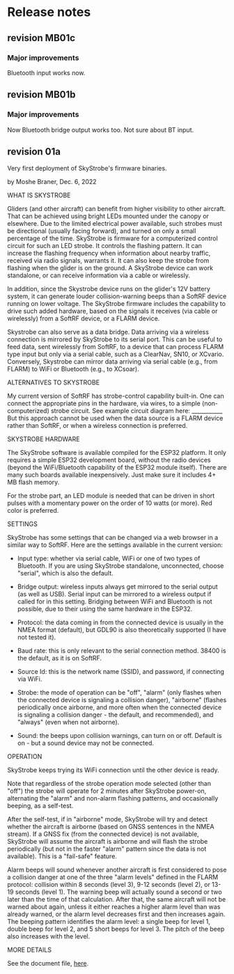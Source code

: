 # Release notes


## revision MB01c

### Major improvements

Bluetooth input works now.


## revision MB01b

### Major improvements

Now Bluetooth bridge output works too.  Not sure about BT input.


## revision 01a

Very first deployment of SkyStrobe's firmware binaries.

by Moshe Braner, Dec. 6, 2022

WHAT IS SKYSTROBE

Gliders (and other aircraft) can benefit from higher visibility to other aircraft.  That can be achieved using bright LEDs mounted under the canopy or elsewhere.  Due to the limited electrical power available, such strobes must be directional (usually facing forward), and turned on only a small percentage of the time.  SkyStrobe is firmware for a computerized control circuit for such an LED strobe.  It controls the flashing pattern.  It can increase the flashing frequency when information about nearby traffic, received via radio signals, warrants it.  It can also keep the strobe from flashing when the glider is on the ground.  A SkyStrobe device can work standalone, or can receive information via a cable or wirelessly.

In addition, since the Skystrobe device runs on the glider's 12V battery system, it can generate louder collision-warning beeps than a SoftRF device running on lower voltage.  The SkyStrobe firmware includes the capability to drive such added hardware, based on the signals it receives (via cable or wirelessly) from a SoftRF device, or a FLARM device.

Skystrobe can also serve as a data bridge.  Data arriving via a wireless connection is mirrored by SkyStrobe to its serial port.  This can be useful to feed data, sent wirelessly from SoftRF, to a device that can process FLARM type input but only via a serial cable, such as a ClearNav, SN10, or XCvario.  Conversely, Skystrobe can mirror data arriving via serial cable (e.g., from FLARM) to WiFi or Bluetooth (e.g., to XCsoar).


ALTERNATIVES TO SKYSTROBE

My current version of SoftRF has strobe-control capability built-in.  One can connect the appropriate pins in the hardware, via wires, to a simple (non-computerized) strobe circuit.  See example circuit diagram here: ___________  But this approach cannot be used when the data source is a FLARM device rather than SoftRF, or when a wireless connection is preferred.


SKYSTROBE HARDWARE

The SkyStrobe software is available compiled for the ESP32 platform.  It only requires a simple ESP32 development board, without the radio devices (beyond the WiFi/Bluetooth capability of the ESP32 module itself).  There are many such boards available inexpensively.  Just make sure it includes 4+ MB flash memory.

For the strobe part, an LED module is needed that can be driven in short pulses with a momentary power on the order of 10 watts (or more).  Red color is preferred.


SETTINGS

SkyStrobe has some settings that can be changed via a web browser in a similar way to SoftRF.  Here are the settings available in the current version:

* Input type: whether via serial cable, WiFi or one of two types of Bluetooth.  If you are using SkyStrobe standalone, unconnected, choose "serial", which is also the default.

* Bridge output: wireless inputs always get mirrored to the serial output (as well as USB).  Serial input can be mirrored to a wireless output if called for in this setting.  Bridging between WiFi and Bluetooth is not possible, due to their using the same hardware in the ESP32.

* Protocol: the data coming in from the connected device is usually in the NMEA format (default), but GDL90 is also theoretically supported (I have not tested it).

* Baud rate: this is only relevant to the serial connection method.  38400 is the default, as it is on SoftRF.

* Source Id: this is the network name (SSID), and password, if connecting via WiFi.

* Strobe: the mode of operation can be "off", "alarm" (only flashes when the connected device is signaling a collision danger), "airborne" (flashes periodically once airborne, and more often when the connected device is signaling a collision danger - the default, and recommended), and "always" (even when not airborne).

* Sound: the beeps upon collision warnings, can turn on or off.  Default is on - but a sound device may not be connected.


OPERATION

SkyStrobe keeps trying its WiFi connection until the other device is ready.

Note that regardless of the strobe operation mode selected (other than "off") the strobe will operate for 2 minutes after SkyStrobe power-on, alternating the "alarm" and non-alarm flashing patterns, and occasionally beeping, as a self-test.

After the self-test, if in "airborne" mode, SkyStrobe will try and detect whether the aircraft is airborne (based on GNSS sentences in the NMEA stream).  If a GNSS fix (from the connected device) is not available, SkyStrobe will assume the aircraft is airborne and will flash the strobe periodically (but not in the faster "alarm" pattern since the data is not available).  This is a "fail-safe" feature.

Alarm beeps will sound whenever another aircraft is first considered to pose a collision danger at one of the three "alarm levels" defined in the FLARM protocol: collision within 8 seconds (level 3), 9-12 seconds (level 2), or 13-19 seconds (level 1).  The warning beep will actually sound a second or two later than the time of that calculation.  After that, the same aircraft will not be warned about again, unless it either reaches a higher alarm level than was already warned, or the alarm level decreases first and then increases again.  The beeping pattern identifies the alarm level: a single beep for level 1, double beep for level 2, and 5 short beeps for level 3.  The pitch of the beep also increases with the level.


MORE DETAILS

See the document file, [here](https://github.com/moshe-braner/SoftRF/tree/master/software/firmware/documentation).

